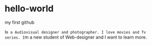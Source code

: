 # hello-world
my first github

I`m a Audiovisual designer and photographer. I love movies and Tv series.
I`m a new student of Web-designer and I want to learn more.

